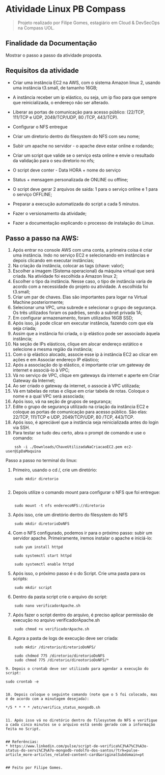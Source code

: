 <h1> Atividade Linux PB Compass </h1>

> Projeto realizado por Filipe Gomes, estagiário em Cloud & DevSecOps na Compass UOL.

## Finalidade da Documentação 
Mostrar o passo a passo da atividade proposta.

## Requisitos da atividade

* Criar uma instância EC2 na AWS, com o sistema Amazon linux 2, usando uma instância t3.small, de tamanho 16GB;

* A instância receber um ip elástico, ou seja, um ip fixo para que sempre que reinicializada, o endereço não ser alterado.

* Liberar as portas de comunicação para acesso
público: (22/TCP, 111/TCP e UDP, 2049/TCP/UDP, 80
/TCP, 443/TCP).

* Configurar o NFS entregue

* Criar um diretorio dentro do filesystem do NFS com
seu nome;

* Subir um apache no servidor - o apache deve estar
online e rodando;

* Criar um script que valide se o serviço esta online e
envie o resultado da validação para o seu diretorio no
nfs;

* O script deve conter - Data HORA + nome do serviço
+ Status + mensagem personalizada de ONLINE ou
offline;

* O script deve gerar 2 arquivos de saida: 1 para o
serviço online e 1 para o serviço OFFLINE;

* Preparar a execução automatizada do script a cada 5
minutos.

* Fazer o versionamento da atividade;

* Fazer a documentação explicando o processo de
instalação do Linux. 


## Passo a passo na AWS:

1. Após entrar no console AWS com uma conta, a primeira coisa é criar uma instância. Indo no serviço EC2 e selecionando em instâncias e depois clicando em executar instâncias;
2. Na criação da instância, colocar as tags (chave: valor);
3. Escolher a imagem (Sistema operacional) da máquina virtual que será criada. Na atividade foi escolhida a Amazon linux 2;
4. Escolher o tipo da instância. Nesse caso, o tipo de instância varia de acordo com a necessidade do projeto ou atividade. A escolhida foi t3.small;
5. Criar um par de chaves. Elas são importantes para logar na Virtual Machine posteriormente;
6. Selecionar uma VPC, uma subrede e selecionar o grupo de segurança. Os três utilizados foram os padrões, sendo a subnet privada 1A;
7. Em configurar armazenamento, foram utilizados 16GB SSD;
8. Após isso, já pode clicar em executar instância, fazendo com que ela seja criada;
9. Assim que a instância foi criada, o ip elástico pode ser associado àquela instância;
10. Na seção de IPs elásticos, clique em alocar endereço estático e selecione a mesma região da instância;
11. Com o ip elástico alocado, associe esse ip à instância EC2 ao clicar em ações e em Associar endereço IP elástico;
12. Após a associação do ip elástico, é importante criar um gateway de internet e associá-lo à VPC;
13. Vá no serviço de VPC, clique em gateways da internet e aperte em Criar Gateway da Internet;
14. Ao ser criado o gateway da internet, o associe à VPC utilizada;
15. Vá em tabelas de rotas e clique em criar tabela de rotas. Coloque o nome e a qual VPC será associada;
16. Após isso, vá na seção de grupos de segurança;
17. Edite o grupo de segurança utilizado na criação da instância EC2 e coloque as portas de comunicação para acesso público. São elas: 22/TCP, 111/TCP e UDP, 2049/TCP/UDP, 80
/TCP, 443/TCP.
18. Após isso, é apreciável que a instância seja reinicializada antes do login via SSH.
19. Para testar se tudo deu certo, abra o prompt de comando e use o comando:

```
	ssh -i ./Downloads/ChaveUtilizadaNaCriacaoEC2.pem ec2-user@ipDaMaquina

```


Passo a passo no terminal do linux:

1. Primeiro, usando o cd /, crie um diretório:

```
  	sudo mkdir diretorio
	
```

2. Depois utilize o comando mount para configurar o NFS que foi entregue:

```

	sudo mount -t nfs enderecoNFS://diretorio

```

3. Após isso, crie um diretório dentro do filesystem do NFS 

```
	sudo mkdir diretorioDoNFS

```


4. Com o NFS configurado, podemos ir para o próximo passo: subir um servidor apache. Primeiramente, iremos instalar o apache e iniciá-lo:

```
	sudo yum install httpd

```

``` 
	sudo systemctl start httpd

```

```
	sudo systemctl enable httpd

```

5. Após isso, o próximo passo é o do Script. Crie uma pasta para os scripts:

```
	sudo mkdir script

```

6. Dentro da pasta script crie o arquivo do script:

```
	sudo nano verificadorApache.sh

```

7. Após fazer o script dentro do arquivo, é preciso aplicar permissão de execução no arquivo verificadorApache.sh
```
	sudo chmod +x verificadorApache.sh
```

8. Agora a pasta de logs de execução deve ser criada:
```
	sudo mkdir /diretorio/diretorioDoNFS/
```

```
	sudo chdmod 775 /diretorio/diretorioDoNFS	
	sudo chmod 775 /diretorio/direotorioDoNFS/*

9. Depois o crontab deve ser utilizado para agendar a execução do script:

```
	sudo crontab -e
```

10. Depois coloque o seguinte comando (note que o 5 foi colocado, mas é de acordo com a minutagem desejada): 

```
	*/5 * * * * /etc/verifica_status_mongodb.sh

```

11. Após isso vá no diretório dentro do filesystem do NFS e verifique a cada cinco minutos se o arquivo está sendo gerado com a informação feita no Script.


## Referências:
* https://www.linkedin.com/pulse/script-de-verifica%C3%A7%C3%A3o-status-do-servi%C3%A7o-mongodb-rodolfo-dos-santos/?trk=pulse-article_more-articles_related-content-card&originalSubdomain=pt


## Feito por Filipe Gomes.
